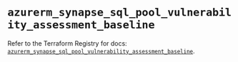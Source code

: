 # `azurerm_synapse_sql_pool_vulnerability_assessment_baseline`

Refer to the Terraform Registry for docs: [`azurerm_synapse_sql_pool_vulnerability_assessment_baseline`](https://registry.terraform.io/providers/hashicorp/azurerm/4.23.0/docs/resources/synapse_sql_pool_vulnerability_assessment_baseline).
